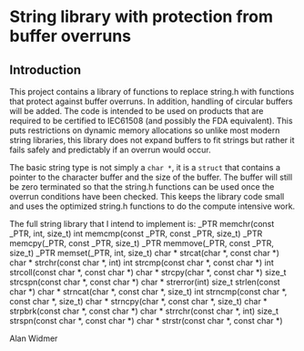 String library with protection from buffer overruns
===================================================

Introduction
------------

This project contains a library of functions to replace string.h with functions that protect against buffer overruns.
In addition, handling of circular buffers will be added.
The code is intended to be used on products that are required to be certified to IEC61508 (and possibly the FDA equivalent).
This puts restrictions on dynamic memory allocations so unlike most modern string libraries, this library does not expand buffers to fit strings but rather it fails safely and predictably if an overrun would occur.

The basic string type is not simply a `char *`, it is a `struct` that contains a pointer to the character buffer and the size of the buffer. The buffer will still be zero terminated so that the string.h functions can be used once the overrun conditions have been checked. This keeps the library code small and uses the optimized string.h functions to do the compute intensive work.

The full string library that I intend to implement is:
    _PTR     memchr(const _PTR, int, size_t)
    int      memcmp(const _PTR, const _PTR, size_t)
    _PTR     memcpy(_PTR, const _PTR, size_t)
    _PTR     memmove(_PTR, const _PTR, size_t)
    _PTR     memset(_PTR, int, size_t)
    char *  strcat(char *, const char *)
    char *  strchr(const char *, int)
    int     strcmp(const char *, const char *)
    int     strcoll(const char *, const char *)
    char *  strcpy(char *, const char *)
    size_t  strcspn(const char *, const char *)
    char *  strerror(int)
    size_t  strlen(const char *)
    char *  strncat(char *, const char *, size_t)
    int     strncmp(const char *, const char *, size_t)
    char *  strncpy(char *, const char *, size_t)
    char *  strpbrk(const char *, const char *)
    char *  strrchr(const char *, int)
    size_t  strspn(const char *, const char *)
    char *  strstr(const char *, const char *)

Alan Widmer 
